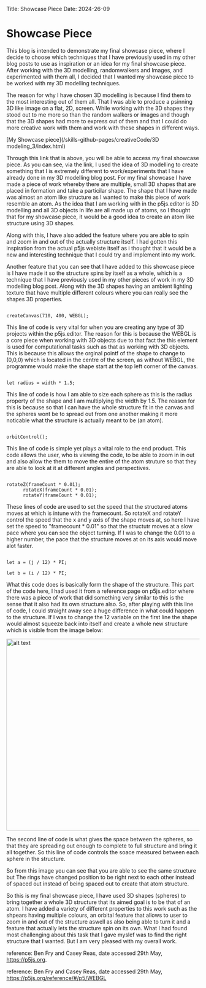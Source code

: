 Title: Showcase Piece
Date: 2024-26-09

# Showcase Piece

This blog is intended to demonstrate my final showcase piece, where I decide to choose which techniques that I have previously used in my other blog posts to use as inspiration or an idea for my final showcase piece. After working with the 3D modelling, randomwalkers and Images, and experimented with them all, I decided that I wanted my showcase piece to be worked with my 3D modelling techniques. 

The reason for why I have chosen 3D modelling is because I find them to the most interesting out of them all. That I was able to produce a psinning 3D like image on a flat, 2D, screen. While working with the 3D shapes they stood out to me more so than the random walkers or images and though that the 3D shapes had more to express out of them and that I could do more creative work with them and work with these shapes in different ways. 

[My Showcase piece](/skills-github-pages/creativeCode/3D modeling_3/index.html)

Through this link that is above, you will be able to access my final showcase piece. As you can see, via the link, I used the idea of 3D modelling to create something that I is extremely different to work/experiments that I have already done in my 3D modelling blog post. For my final showcase I have made a piece of work whereby there are multiple, small 3D shapes that are placed in formation and take a particilar shape. The shape that I have made was almost an atom like structure as I wanted to make this piece of work resemble an atom. As the idea that I am working with in the p5js.editor is 3D modelling and all 3D objects in life are all made up of atoms, so I thought that for my showcase piece, it would be a good idea to create an atom like structure using 3D shapes. 

Along with this, I have also added the feature where you are able to spin and zoom in and out of the actually structure itself. I had gotten this inspiration from the actual p5js webiste itself as i thought that it would be a new and interesting technique that I could try and implement into my work.

Another feature that you can see that I have added to this showcase piece is I have made it so the structure spins by itself as a whole, which is a technique that I have previously used in my other pieces of work in my 3D modelling blog post. Along with the 3D shapes having an ambient lighting texture that have multiple different colours where you can really see the shapes 3D properties. 

```

createCanvas(710, 400, WEBGL);

```

This line of code is very vital for when you are creating any type of 3D projects within the p5js.editor. The reason for this is because the WEBGL is a core piece when working with 3D objects due to that fact the this element is used for computational tasks such as that as working with 3D objects. This is because this allows the orginal pointf of the shape to change to (0,0,0) which is located in the centre of the screen, as without WEBGL, the programme would make the shape start at the top left corner of the canvas. 


```

let radius = width * 1.5;

```

This line of code is how I am able to size each sphere as this is the radius property of the shape and I am multiplying the width by 1.5. The reason for this is because so that I can have the whole structure fit in the canvas and the spheres wont be to spread out from one another making it more noticable what the structure is actually meant to be (an atom).

```

orbitControl();

```

This line of code is simple yet plays a vital role to the end product. This code allows the user, who is viewing the code, to be able to zoom in in out and also allow the them to move the entire of the atom struture so that they are able to look at it at different angles and perspectives.

```

rotateZ(frameCount * 0.01);
      rotateX(frameCount * 0.01);
      rotateY(frameCount * 0.01);

```

These lines of code are used to set the speed that the structured atoms moves at which is intune with the framecount. So rotateX and rotateY control the speed that the x and y axis of the shape moves at, so here I have set the speed to "framecount * 0.01" so that the structutr moves at a slow pace where you can see the object turning. If I was to change the 0.01 to a higher number, the pace that the structure moves at on its axis would move alot faster.

```

let a = (j / 12) * PI;

let b = (i / 12) * PI;

```

What this code does is basically form the shape of the structure. This part of the code here, I had used it from a reference page on p5js.editor where there was a piece of work that did something very similar to this is the sense that it also had its own structure also. So, after playing with this line of code, I could straight away see a huge difference in what could happen to the structure. If I was to change the 12 variable on the first line the shape would almost squeeze back into itself and create a whole new structure which is visible from the image below:

<img src="/skills-github-pages/Images/Random-walkers-6.png" alt="alt text" width="1000" height="500">

The second line of code is what gives the space between the spheres, so that they are spreading out enough to complete to full structure and bring it all together. So this line of code controls the soace measured between each sphere in the structure. 

So from this image you can see that you are able to see the same structure but The rings have changed position to be right next to each other instead of spaced out instead of being spaced out to create that atom structure.

So this is my final showcase piece, I have used 3D shapes (spheres) to bring together a whole 3D structure that its aimed goal is to be that of an atom. I have added a variety of different properties to this work such as the shpears having multiple colours, an orbital feature that allows to user to zoom in and out of the structure aswell as also being able to turn it and a feature that actually lets the structure spin on its own. What I had found most challenging about this task that I gave myslef was to find the right structure that I wanted. But I am very pleased with my overall work.

reference: Ben Fry and Casey Reas, date accessed 29th May, https://p5js.org.

reference: Ben Fry and Casey Reas, date accessed 29th May, https://p5js.org/reference/#/p5/WEBGL
